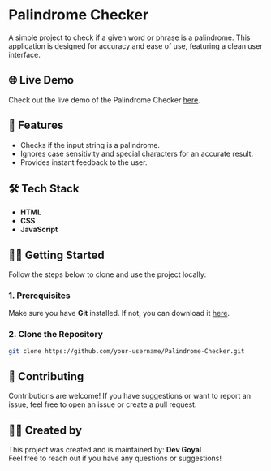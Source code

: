 # Palindrome Checker

A simple project to check if a given word or phrase is a palindrome. This application is designed for accuracy and ease of use, featuring a clean user interface. 

## 🌐 Live Demo
Check out the live demo of the Palindrome Checker [here](https://palindrome-test.netlify.app/).

## 🚀 Features
- Checks if the input string is a palindrome.
- Ignores case sensitivity and special characters for an accurate result.
- Provides instant feedback to the user.

## 🛠️ Tech Stack
- **HTML**
- **CSS**
- **JavaScript**

## 🧑‍💻 Getting Started

Follow the steps below to clone and use the project locally:

### 1. Prerequisites
Make sure you have **Git** installed. If not, you can download it [here](https://git-scm.com/).

### 2. Clone the Repository
```bash
git clone https://github.com/your-username/Palindrome-Checker.git
```

## 🤝 Contributing
Contributions are welcome! If you have suggestions or want to report an issue, feel free to open an issue or create a pull request.

## 👨‍💻 Created by
This project was created and is maintained by:
**Dev Goyal**
<br>
Feel free to reach out if you have any questions or suggestions!
